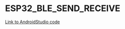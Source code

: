 # ESP32_BLE_SEND_RECEIVE

[Link to AndroidStudio code](https://github.com/Jacobnordvall/ESP32_BLE_INTERFACE_ANDROID)


